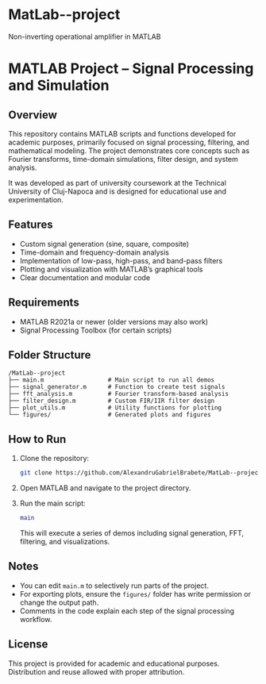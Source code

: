# MatLab--project
Non-inverting operational amplifier in MATLAB

# MATLAB Project – Signal Processing and Simulation

## Overview

This repository contains MATLAB scripts and functions developed for academic purposes, primarily focused on signal processing, filtering, and mathematical modeling. The project demonstrates core concepts such as Fourier transforms, time-domain simulations, filter design, and system analysis.

It was developed as part of university coursework at the Technical University of Cluj-Napoca and is designed for educational use and experimentation.

## Features

- Custom signal generation (sine, square, composite)
- Time-domain and frequency-domain analysis
- Implementation of low-pass, high-pass, and band-pass filters
- Plotting and visualization with MATLAB’s graphical tools
- Clear documentation and modular code

## Requirements

- MATLAB R2021a or newer (older versions may also work)
- Signal Processing Toolbox (for certain scripts)

## Folder Structure

```
/MatLab--project
├── main.m                  # Main script to run all demos
├── signal_generator.m      # Function to create test signals
├── fft_analysis.m          # Fourier transform-based analysis
├── filter_design.m         # Custom FIR/IIR filter design
├── plot_utils.m            # Utility functions for plotting
└── figures/                # Generated plots and figures
```

## How to Run

1. Clone the repository:
   ```bash
   git clone https://github.com/AlexandruGabrielBrabete/MatLab--project.git
   ```

2. Open MATLAB and navigate to the project directory.

3. Run the main script:
   ```matlab
   main
   ```

   This will execute a series of demos including signal generation, FFT, filtering, and visualizations.

## Notes

- You can edit `main.m` to selectively run parts of the project.
- For exporting plots, ensure the `figures/` folder has write permission or change the output path.
- Comments in the code explain each step of the signal processing workflow.

## License

This project is provided for academic and educational purposes. Distribution and reuse allowed with proper attribution.
